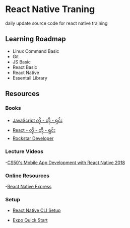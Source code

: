 # React Native Traning

daily update source code for react native training

## Learning Roadmap

- Linux Command Basic
- Git
- JS Basic
- React Basic
- React Native
- Essentail Library

## Resources

### Books

- [JavaScript လို - တို - ရှင်း](https://eimaung.com/jsbook/)
- [React - လို - တို - ရှင်း](https://eimaung.com/react/)
- [Rockstar Developer](https://eimaung.com/rockstar-developer/)

### Lecture Videos

-[CS50's Mobile App Development with React Native 2018](https://youtube.com/playlist?list=PLhQjrBD2T382gdfveyad09Ierl_3Jh_wR&si=4rOlZpy1Y2uWgFU_)

### Online Resources

-[React Native Express](https://www.reactnative.express/)

### Setup

- [React Native CLI Setup](https://reactnative.dev/docs/0.70/environment-setup)

- [Expo Quick Start](https://reactnative.dev/docs/0.70/environment-setup?guide=quickstart)
